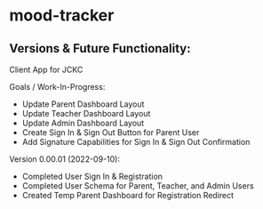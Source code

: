 # mood-tracker

## Versions & Future Functionality:

Client App for JCKC

Goals / Work-In-Progress:
- Update Parent Dashboard Layout
- Update Teacher Dashboard Layout
- Update Admin Dashboard Layout
- Create Sign In & Sign Out Button for Parent User
- Add Signature Capabilities for Sign In & Sign Out Confirmation

Version 0.00.01 (2022-09-10):
- Completed User Sign In & Registration
- Completed User Schema for Parent, Teacher, and Admin Users
- Created Temp Parent Dashboard for Registration Redirect
